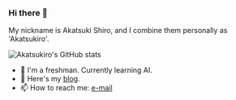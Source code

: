 ### Hi there 👋

My nickname is Akatsuki Shiro, and I combine them personally as 'Akatsukiro'.

![Akatsukiro's GitHub stats](https://grs.api.chs.pub/api?username=akatsukiro&show_icons=true&theme=radical)

- 🌱 I'm a freshman. Currently learning AI.
- 💬 Here's my [blog](https://blog.chs.pub).
- 📫 How to reach me: [e-mail](mailto:admin@bep.ink)
<!--
**akatsukiro/akatsukiro** is a ✨ _special_ ✨ repository because its `README.md` (this file) appears on your GitHub profile.

Here are some ideas to get you started:

- 🔭 I’m currently working on ...
- 🌱 I’m currently learning ...
- 👯 I’m looking to collaborate on ...
- 🤔 I’m looking for help with ...
- 💬 Ask me about ...
- 📫 How to reach me: ...
- 😄 Pronouns: ...
- ⚡ Fun fact: ...
-->
